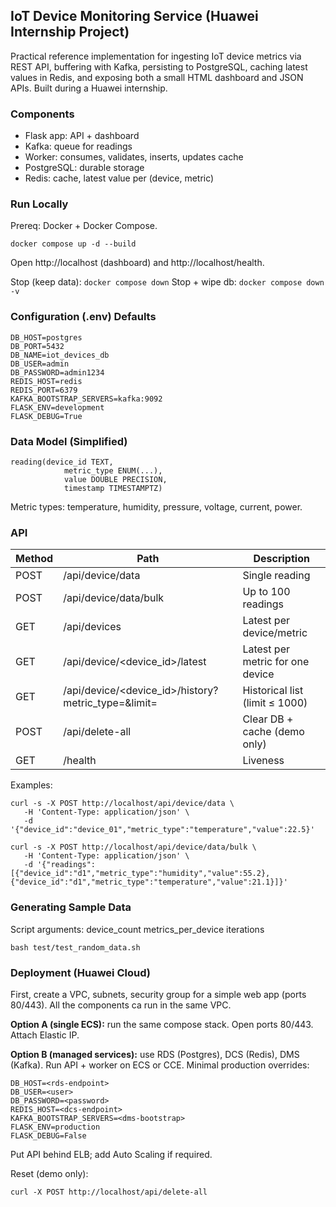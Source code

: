## IoT Device Monitoring Service (Huawei Internship Project)


Practical reference implementation for ingesting IoT device metrics via REST API, buffering with Kafka, persisting to PostgreSQL, caching latest values in Redis, and exposing both a small HTML dashboard and JSON APIs. Built during a Huawei internship.


### Components
- Flask app: API + dashboard
- Kafka: queue for readings
- Worker: consumes, validates, inserts, updates cache
- PostgreSQL: durable storage
- Redis: cache, latest value per (device, metric)

### Run Locally
Prereq: Docker + Docker Compose.
```
docker compose up -d --build
```
Open http://localhost (dashboard) and http://localhost/health.

Stop (keep data): `docker compose down`
Stop + wipe db: `docker compose down -v`

### Configuration (.env) Defaults
```
DB_HOST=postgres
DB_PORT=5432
DB_NAME=iot_devices_db
DB_USER=admin
DB_PASSWORD=admin1234
REDIS_HOST=redis
REDIS_PORT=6379
KAFKA_BOOTSTRAP_SERVERS=kafka:9092
FLASK_ENV=development
FLASK_DEBUG=True
```

### Data Model (Simplified)
```
reading(device_id TEXT,
            metric_type ENUM(...),
            value DOUBLE PRECISION,
            timestamp TIMESTAMPTZ)
```
Metric types: temperature, humidity, pressure, voltage, current, power.

### API
| Method | Path | Description |
|--------|------|-------------|
| POST | /api/device/data | Single reading |
| POST | /api/device/data/bulk | Up to 100 readings |
| GET | /api/devices | Latest per device/metric |
| GET | /api/device/<device_id>/latest | Latest per metric for one device |
| GET | /api/device/<device_id>/history?metric_type=&limit= | Historical list (limit ≤ 1000) |
| POST | /api/delete-all | Clear DB + cache (demo only) |
| GET | /health | Liveness |

Examples:
```
curl -s -X POST http://localhost/api/device/data \
   -H 'Content-Type: application/json' \
   -d '{"device_id":"device_01","metric_type":"temperature","value":22.5}'

curl -s -X POST http://localhost/api/device/data/bulk \
   -H 'Content-Type: application/json' \
   -d '{"readings":[{"device_id":"d1","metric_type":"humidity","value":55.2},{"device_id":"d1","metric_type":"temperature","value":21.1}]}'
```

### Generating Sample Data
Script arguments: device_count metrics_per_device iterations
```
bash test/test_random_data.sh
```

### Deployment (Huawei Cloud)
First, create a VPC, subnets, security group for a simple web app (ports 80/443). All the components ca run in the same VPC.

**Option A (single ECS):** run the same compose stack. Open ports 80/443. Attach Elastic IP.

**Option B (managed services):** use RDS (Postgres), DCS (Redis), DMS (Kafka). Run API + worker on ECS or CCE.
Minimal production overrides:
```
DB_HOST=<rds-endpoint>
DB_USER=<user>
DB_PASSWORD=<password>
REDIS_HOST=<dcs-endpoint>
KAFKA_BOOTSTRAP_SERVERS=<dms-bootstrap>
FLASK_ENV=production
FLASK_DEBUG=False
```
Put API behind ELB; add Auto Scaling if required.


Reset (demo only):
```
curl -X POST http://localhost/api/delete-all
```
